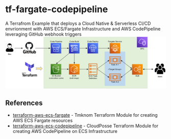 # tf-fargate-codepipeline
A Terrafrom Example that deploys a Cloud Native & Serverless CI/CD envrionment with AWS ECS/Fargate Infrastructure and AWS CodePipeline leveraging GitHub webhook triggers 
<img src="images/fargate-codepipeline.png" width = "1200">

## References
- [terraform-aws-ecs-fargate](https://github.com/tmknom/terraform-aws-ecs-fargate.git) - Tmknom Terraform Module for creating AWS ECS Fargate resources
- [terraform-aws-ecs-codepipeline](https://github.com/cloudposse/terraform-aws-ecs-codepipeline.git) - CloudPosse Terraform Module for creating AWS CodePipeline on ECS Infrastructure
